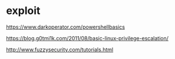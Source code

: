 # exploit

https://www.darkoperator.com/powershellbasics

https://blog.g0tmi1k.com/2011/08/basic-linux-privilege-escalation/

http://www.fuzzysecurity.com/tutorials.html